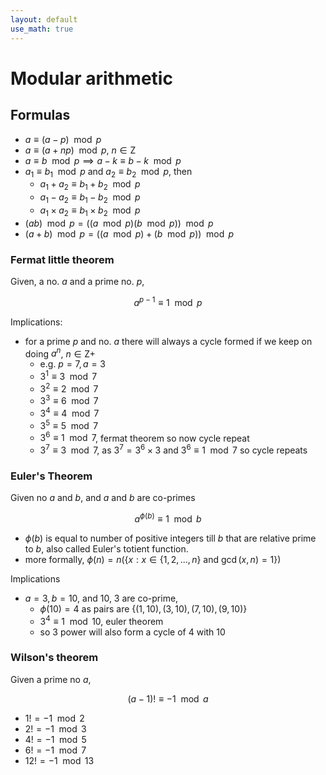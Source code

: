 ```yaml
---
layout: default
use_math: true
---
```

# Modular arithmetic

## Formulas

- $a \equiv (a-p) \mod p$
- $a \equiv (a+np) \mod p$, $n \in \text{Z}$
- $a \equiv b \mod p \implies a - k \equiv b - k \mod p$
- $a_1 \equiv b_1 \mod p$ and $a_2 \equiv b_2 \mod p$, then
  - $a_1 + a_2 \equiv b_1 + b_2 \mod p$
  - $a_1 - a_2 \equiv b_1 - b_2 \mod p$
  - $a_1 \times a_2 \equiv b_1 \times b_2 \mod p$
- $(ab) \mod p = ((a \mod p)(b \mod p))\mod p$
- $(a+b) \mod p = ((a \mod p) + (b \mod p))\mod p$

### Fermat little theorem

Given, a no. $a$ and a prime no. $p$, 

$$ a^{p-1} \equiv 1 \mod p$$

Implications:

- for a prime $p$ and no. $a$ there will always a cycle formed
  if we keep on doing $a^n$, $n \in \text{Z+}$
  - e.g. $p = 7, a = 3$
  - $3^1 \equiv 3 \mod 7$
  - $3^2 \equiv 2 \mod 7$
  - $3^3 \equiv 6 \mod 7$
  - $3^4 \equiv 4 \mod 7$
  - $3^5 \equiv 5 \mod 7$
  - $3^6 \equiv 1 \mod 7$, fermat theorem so now cycle repeat
  - $3^7 \equiv 3 \mod 7$, as $3^7 = 3^6 \times 3$ and $3^6 \equiv 1 \mod 7$
    so cycle repeats

### Euler's Theorem

Given no $a$ and $b$, and $a$ and $b$ are co-primes

$$a^{\phi(b)} \equiv 1 \mod b$$

- $\phi(b)$ is equal to number of positive integers till $b$ that are relative
  prime to $b$, also called Euler's totient function.
- more formally,
  $\phi(n) = n(\{x:x \in \{1,2,...,n\} \text{ and } \gcd(x, n) = 1\})$

Implications
- $a=3, b=10$, and 10, 3 are co-prime, 
  - $\phi(10) = 4$ as pairs are $\{(1,10), (3, 10), (7,10), (9,10)\}$
  - $3^4 \equiv 1 \mod 10$, euler theorem
  - so 3 power will also form a cycle of 4 with 10

### Wilson's theorem

Given a prime no $a$,

$$(a-1)! \equiv -1 \mod a$$

- $1! = -1 \mod 2$
- $2! = -1 \mod 3$
- $4! = -1 \mod 5$
- $6! = -1 \mod 7$
- $12! = -1 \mod 13$
